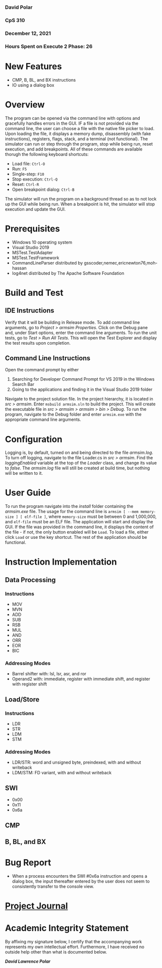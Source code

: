 ### David Polar
### CpS 310
### December 12, 2021
### Hours Spent on Execute 2 Phase: 26

# New Features
* CMP, B, BL, and BX instructions
* IO using a dialog box

# Overview
The program can be opened via the command line with options and gracefully handles errors in the GUI. IF a file is not provided via the command line, the user can choose a file with the native file picker to load. Upon loading the file, it displays a memory dump, disassembly (with fake instructions), registers, flags, stack, and a terminal (not functional). The simulator can run or step through the program, stop while being run, reset execution, and add breakpoints. All of these commands are available thorugh the following keyboard shortcuts:
 - Load file: `Ctrl-O`
 - Run: `F5`
 - Single-step: `F10`
 - Stop execution: `Ctrl-Q`
 - Reset: `Ctrl-R`
 - Open breakpoint dialog: `Ctrl-B`

The simulator will run the program on a background thread so as to not lock up the GUI while being run. When a breakpoint is hit, the simulator will stop execution and update the GUI.

# Prerequisites
 - Windows 10 operating system
 - Visual Studio 2019
 - MSTest.TestAdapter
 - MSTest.TestFramework
 - CommandLineParser distributed by gsscoder,nemec,ericnewton76,moh-hassan
 - log4net distributed by The Apache Software Foundation

# Build and Test
## IDE Instructions
Verify that it will be building in Release mode. To add command line arguments, go to *Project > armsim Properties*. Click on the Debug pane and, under Start options, enter the command line arguments. To run the unit tests, go to *Test > Run All Tests*. This will open the Test Explorer and display the test results upon completion.  
## Command Line Instructions
Open the command prompt by either  
1. Searching for Developer Command Prompt for VS 2019 in the Windows Search Bar
2. Going to the applications and finding it in the Visual Studio 2019 folder

Navigate to the project solution file. In the project hierarchy, it is located in *src > armsim*. Enter `msbuild armsim.sln` to build the project. This will create the executable file in *src > armsim > armsim > bin > Debug*. To run the program, navigate to the Debug folder and enter `armsim.exe` with the appropriate command line arguments.  

# Configuration
Logging is, by default, turned on and being directed to the file *armsim.log*. To turn off logging, navigate to the file Loader.cs in *src > armsim*. Find the *loggingEnabled* variable at the top of the *Loader* class, and change its value to *false*. The *armsim.log* file will still be created at build time, but nothing will be written to it.

# User Guide
To run the program navigate into the *install* folder containing the *armsim.exe* file. The usage for the command line is `armsim [ --mem memory-size ] [ elf-file ]`, where `memory-size` must be between 0 and 1,000,000, and `elf-file` must be an ELF file. The application will start and display the GUI. If the file was provided in the command line, it displays the content of the file - if not, the only button enabled will be `Load`. To load a file, either click `Load` or use the key shortcut. The rest of the application should be functional.

# Instruction Implementation

## Data Processing

### Instructions
 - MOV
 - MVN
 - ADD
 - SUB
 - RSB
 - MUL
 - AND
 - ORR
 - EOR
 - BIC

### Addressing Modes
 - Barrel shifter with: lsl, lsr, asr, and ror
 - Operand2 with: immediate, register with immediate shift, and register with register shift

## Load/Store

### Instructions
 - LDR
 - STR
 - LDM
 - STM

### Addressing Modes
 - LDR/STR: word and unsigned byte, preindexed, with and without writeback
 - LDM/STM: FD variant, with and without writeback

## SWI

- 0x00
- 0x11
- 0x6a

## CMP

## B, BL, and BX

# Bug Report
 - When a process encounters the SWI #0x6a instruction and opens a dialog box, the input thereafter entered by the user does not seem to consistently transfer to the console view. 

# [Project Journal](https://bju-my.sharepoint.com/:w:/g/personal/dpola788_students_bju_edu/EXt4ZgzzNsJLopn05gNYZnMBlLCHVLLfYNuNRKAHfuI4fQ?e=dOEB1Y)  

# Academic Integrity Statement

 By affixing my signature below, I certify that the accompanying work represents my own intellectual effort. Furthermore, I have received no outside help other than what is documented below.

***David Lawrence Polar***